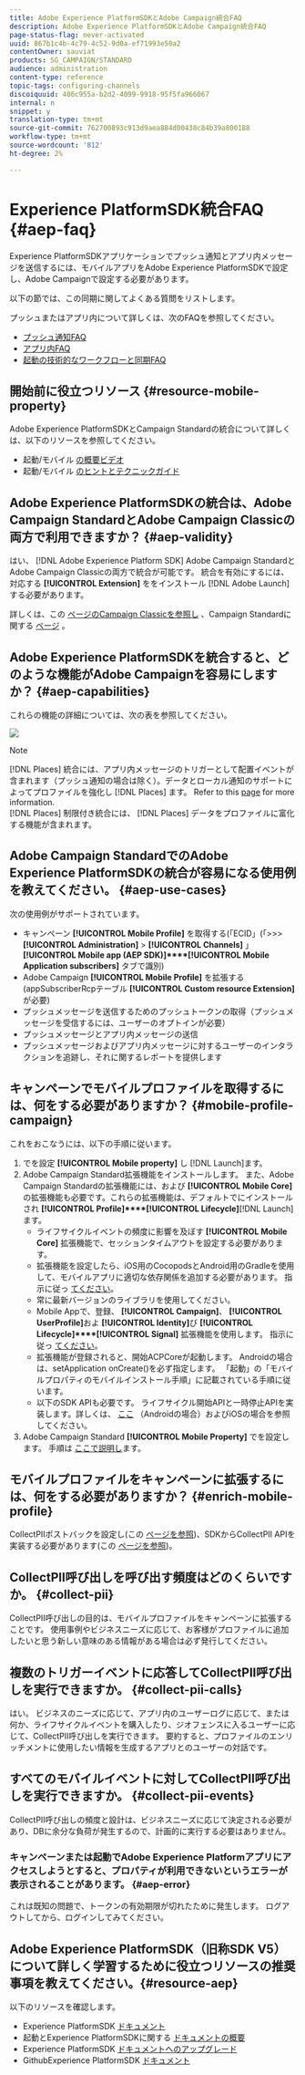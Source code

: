 ```yaml
---
title: Adobe Experience PlatformSDKとAdobe Campaign統合FAQ
description: Adobe Experience PlatformSDKとAdobe Campaign統合FAQ
page-status-flag: never-activated
uuid: 867b1c4b-4c79-4c52-9d0a-ef71993e50a2
contentOwner: sauviat
products: SG_CAMPAIGN/STANDARD
audience: administration
content-type: reference
topic-tags: configuring-channels
discoiquuid: 406c955a-b2d2-4099-9918-95f5fa966067
internal: n
snippet: y
translation-type: tm+mt
source-git-commit: 762700893c913d9aea884d00438c84b39a800188
workflow-type: tm+mt
source-wordcount: '812'
ht-degree: 2%

---
```



# Experience PlatformSDK統合FAQ {#aep-faq}

Experience PlatformSDKアプリケーションでプッシュ通知とアプリ内メッセージを送信するには、モバイルアプリをAdobe Experience PlatformSDKで設定し、Adobe Campaignで設定する必要があります。

以下の節では、この同期に関してよくある質問をリストします。

プッシュまたはアプリ内について詳しくは、次のFAQを参照してください。

* [プッシュ通知FAQ](../../channels/using/about-push-notifications.md#push-faq)
* [アプリ内FAQ](../../channels/using/about-push-notifications.md#in-app-faq)
* [起動の技術的なワークフローと同期FAQ](../../administration/using/syncwithlaunch-faq.md)

## 開始前に役立つリソース {#resource-mobile-property}

Adobe Experience PlatformSDKとCampaign Standardの統合について詳しくは、以下のリソースを参照してください。

* 起動/モバイル [の概要ビデオ](https://www.adobe.com/experience-platform/launch.html#acpl-mobile-video)
* 起動/モバイル [のヒントとテクニックガイド](https://www.adobe.com/content/dam/www/us/en/experience-platform/launch-tag-manager/pdfs/adobe-cloud-platform-launch-tips-and-tricks-sheet.pdf)

## Adobe Experience PlatformSDKの統合は、Adobe Campaign StandardとAdobe Campaign Classicの両方で利用できますか？ {#aep-validity}

はい、 [!DNL Adobe Experience Platform SDK] Adobe Campaign StandardとAdobe Campaign Classicの両方で統合が可能です。 統合を有効にするには、対応する **[!UICONTROL Extension]** ををインストール [!DNL Adobe Launch] する必要があります。

詳しくは、この [ページのCampaign Classicを参照し](https://aep-sdks.gitbook.io/docs/using-mobile-extensions/adobe-campaignclassic) 、Campaign Standardに関する [ページ](https://aep-sdks.gitbook.io/docs/using-mobile-extensions/adobe-campaign-standard) 。

## Adobe Experience PlatformSDKを統合すると、どのような機能がAdobe Campaignを容易にしますか？ {#aep-capabilities}

これらの機能の詳細については、次の表を参照してください。

![](assets/faq.png)

>[!NOTE]
>
>[!DNL Places] 統合には、アプリ内メッセージのトリガーとして配置イベントが含まれます（プッシュ通知の場合は除く）。データとローカル通知のサポートによってプロファイルを強化し [!DNL Places] ます。 Refer to this [page](../../channels/using/preparing-and-sending-an-in-app-message.md) for more information. <br>[!DNL Places] 制限付き統合には、 [!DNL Places] データをプロファイルに富化する機能が含まれます。

## Adobe Campaign StandardでのAdobe Experience PlatformSDKの統合が容易になる使用例を教えてください。 {#aep-use-cases}

次の使用例がサポートされています。

* キャンペーン **[!UICONTROL Mobile Profile]** を取得する(「ECID」(「>>> **[!UICONTROL Administration]** > **[!UICONTROL Channels]** 」 **[!UICONTROL Mobile app (AEP SDK)]****[!UICONTROL Mobile Application subscribers]** タブで識別)
* Adobe Campaign **[!UICONTROL Mobile Profile]** を拡張する(appSubscriberRcpテーブル **[!UICONTROL Custom resource Extension]** が必要)
* プッシュメッセージを送信するためのプッシュトークンの取得（プッシュメッセージを受信するには、ユーザーのオプトインが必要）
* プッシュメッセージとアプリ内メッセージの送信
* プッシュメッセージおよびアプリ内メッセージに対するユーザーのインタラクションを追跡し、それに関するレポートを提供します

## キャンペーンでモバイルプロファイルを取得するには、何をする必要がありますか？ {#mobile-profile-campaign}

これをおこなうには、以下の手順に従います。

1. でを設定 **[!UICONTROL Mobile property]** し [!DNL Launch]ます。
1. Adobe Campaign Standard拡張機能をインストールします。 また、Adobe Campaign Standardの拡張機能には、および **[!UICONTROL Mobile Core]**&#x200B;の拡張機能も必要です。これらの拡張機能は、デフォルトでにインストールされ **[!UICONTROL Profile]****[!UICONTROL Lifecycle]**[!DNL Launch]&#x200B;ます。
   * ライフサイクルイベントの頻度に影響を及ぼす **[!UICONTROL Mobile Core]** 拡張機能で、セッションタイムアウトを設定する必要があります。
   * 拡張機能を設定したら、iOS用のCocopodsとAndroid用のGradleを使用して、モバイルアプリに適切な依存関係を追加する必要があります。 指示に従っ [てください](https://aep-sdks.gitbook.io/docs/using-mobile-extensions/adobe-campaign-standard)。
   * 常に最新バージョンのライブラリを使用してください。
   * Mobile Appで、登録、 **[!UICONTROL Campaign]**、 **[!UICONTROL UserProfile]**&#x200B;およ **[!UICONTROL Identity]**&#x200B;び **[!UICONTROL Lifecycle]****[!UICONTROL Signal]** 拡張機能を使用します。 指示に従っ [てください](https://aep-sdks.gitbook.io/docs/using-mobile-extensions/adobe-campaign-standard#register-the-campaign-standard-extension-with-mobile-core)。
   * 拡張機能が登録されると、開始ACPCoreが起動します。 Androidの場合は、setApplication onCreate()を必ず指定します。 「起動」の「モバイルプロパティのモバイルインストール手順」に記載されている手順に従います。
   * 以下のSDK APIも必要です。 ライフサイクル開始APIと一時停止APIを実装します。詳しくは、 [ここ](https://aep-sdks.gitbook.io/docs/using-mobile-extensions/mobile-core/lifecycle/lifecycle-extension-in-android) （Androidの場合）およびiOSの場合を参照してください。
1. Adobe Campaign Standard **[!UICONTROL Mobile Property]** でを設定します。 手順は [ここで説明し](../../administration/using/configuring-a-mobile-application.md#channel-specific-config)ます。

## モバイルプロファイルをキャンペーンに拡張するには、何をする必要がありますか？ {#enrich-mobile-profile}

CollectPIIポストバックを設定し(この [ページを参照](https://helpx.adobe.com/campaign/kb/config-app-in-launch.html#PIIpostback))、SDKからCollectPII APIを実装する必要があります(この [ページを参照](https://aep-sdks.gitbook.io/docs/using-mobile-extensions/mobile-core/mobile-core-api-reference#collect-pii))。

## CollectPII呼び出しを呼び出す頻度はどのくらいですか。 {#collect-pii}

CollectPII呼び出しの目的は、モバイルプロファイルをキャンペーンに拡張することです。 使用事例やビジネスニーズに応じて、お客様がプロファイルに追加したいと思う新しい意味のある情報がある場合は必ず発行してください。

## 複数のトリガーイベントに応答してCollectPII呼び出しを実行できますか。 {#collect-pii-calls}

はい。 ビジネスのニーズに応じて、アプリ内のユーザーログに応じて、または何か、ライフサイクルイベントを購入したり、ジオフェンスに入るユーザーに応じて、CollectPII呼び出しを実行できます。 要約すると、プロファイルのエンリッチメントに使用したい情報を生成するアプリとのユーザーの対話です。

## すべてのモバイルイベントに対してCollectPII呼び出しを実行できますか。 {#collect-pii-events}

CollectPII呼び出しの頻度と設計は、ビジネスニーズに応じて決定される必要があり、DBに余分な負荷が発生するので、計画的に実行する必要はありません。

### キャンペーンまたは起動でAdobe Experience Platformアプリにアクセスしようとすると、プロパティが利用できないというエラーが表示されることがあります。 {#aep-error}

これは既知の問題で、トークンの有効期限が切れたために発生します。 ログアウトしてから、ログインしてみてください。

## Adobe Experience PlatformSDK（旧称SDK V5）について詳しく学習するために役立つリソースの推奨事項を教えてください。{#resource-aep}

以下のリソースを確認します。

* Experience PlatformSDK [ドキュメント](https://aep-sdks.gitbook.io/docs/)
* 起動とExperience PlatformSDKに関する [ドキュメントの概要](https://aep-sdks.gitbook.io/docs/getting-started/create-a-mobile-property)
* Experience PlatformSDK [ドキュメントへのアップグレード](https://aep-sdks.gitbook.io/docs/resources/upgrading-to-aep)
* GithubExperience PlatformSDK [ドキュメント](https://github.com/Adobe-Marketing-Cloud/acp-sdks/)
